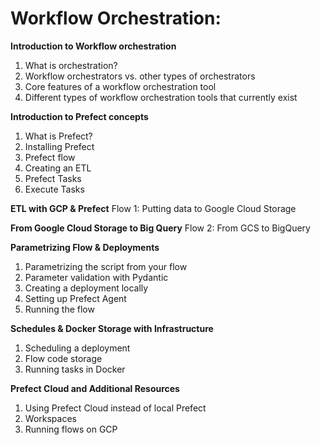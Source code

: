 # Workflow Orchestration:
 
**Introduction to Workflow orchestration**

1. What is orchestration?
2. Workflow orchestrators vs. other types of orchestrators
3. Core features of a workflow orchestration tool
4. Different types of workflow orchestration tools that currently exist

**Introduction to Prefect concepts**
1. What is Prefect?
2. Installing Prefect
3. Prefect flow
4. Creating an ETL
5. Prefect Tasks
6. Execute Tasks

**ETL with GCP & Prefect**
Flow 1: Putting data to Google Cloud Storage

**From Google Cloud Storage to Big Query**
Flow 2: From GCS to BigQuery


**Parametrizing Flow & Deployments**
1. Parametrizing the script from your flow
2. Parameter validation with Pydantic
3. Creating a deployment locally
4. Setting up Prefect Agent
5. Running the flow


**Schedules & Docker Storage with Infrastructure**
1. Scheduling a deployment
2. Flow code storage
3. Running tasks in Docker


**Prefect Cloud and Additional Resources**
1. Using Prefect Cloud instead of local Prefect
2. Workspaces
3. Running flows on GCP

